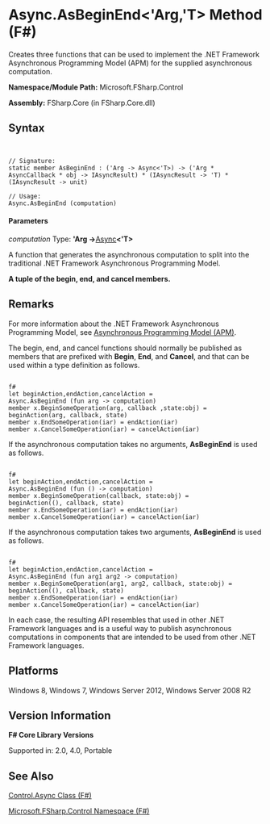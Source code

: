 # Async.AsBeginEnd<'Arg,'T> Method (F#)

Creates three functions that can be used to implement the .NET Framework Asynchronous Programming Model (APM) for the supplied asynchronous computation.

**Namespace/Module Path:** Microsoft.FSharp.Control

**Assembly:** FSharp.Core (in FSharp.Core.dll)


## Syntax


```


// Signature:
static member AsBeginEnd : ('Arg -> Async<'T>) -> ('Arg * AsyncCallback * obj -> IAsyncResult) * (IAsyncResult -> 'T) * (IAsyncResult -> unit)

// Usage:
Async.AsBeginEnd (computation)

```



#### Parameters
*computation*
Type: **'Arg -&gt;**[Async](http://msdn.microsoft.com/en-us/library/e0b28ea2-dea5-4021-b2b9-d7d4761babde)**&lt;'T&gt;**


A function that generates the asynchronous computation to split into the traditional .NET Framework Asynchronous Programming Model.



**A tuple of the begin, end, and cancel members.**
## Remarks
For more information about the .NET Framework Asynchronous Programming Model, see [Asynchronous Programming Model &#40;APM&#41;](https://msdn.microsoft.com/en-us/library/ms228963.aspx).

The begin, end, and cancel functions should normally be published as members that are prefixed with **Begin**, **End**, and **Cancel**, and that can be used within a type definition as follows.



```

f#
let beginAction,endAction,cancelAction =
Async.AsBeginEnd (fun arg -> computation)
member x.BeginSomeOperation(arg, callback ,state:obj) =
beginAction(arg, callback, state)
member x.EndSomeOperation(iar) = endAction(iar)
member x.CancelSomeOperation(iar) = cancelAction(iar)

```


If the asynchronous computation takes no arguments, **AsBeginEnd** is used as follows.



```

f#
let beginAction,endAction,cancelAction =
Async.AsBeginEnd (fun () -> computation)
member x.BeginSomeOperation(callback, state:obj) =
beginAction((), callback, state)
member x.EndSomeOperation(iar) = endAction(iar)
member x.CancelSomeOperation(iar) = cancelAction(iar)

```


If the asynchronous computation takes two arguments, **AsBeginEnd** is used as follows.



```

f#
let beginAction,endAction,cancelAction =
Async.AsBeginEnd (fun arg1 arg2 -> computation)
member x.BeginSomeOperation(arg1, arg2, callback, state:obj) =
beginAction((), callback, state)
member x.EndSomeOperation(iar) = endAction(iar)
member x.CancelSomeOperation(iar) = cancelAction(iar)

```


In each case, the resulting API resembles that used in other .NET Framework languages and is a useful way to publish asynchronous computations in components that are intended to be used from other .NET Framework languages.


## Platforms
Windows 8, Windows 7, Windows Server 2012, Windows Server 2008 R2


## Version Information
**F# Core Library Versions**

Supported in: 2.0, 4.0, Portable




## See Also
[Control.Async Class &#40;F&#35;&#41;](Control.Async+Class+%28FSharp%29.md)

[Microsoft.FSharp.Control Namespace &#40;F&#35;&#41;](Microsoft.FSharp.Control+Namespace+%28FSharp%29.md)

